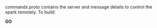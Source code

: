 commands.proto contains the server and message details to control the spark remotely. To build:

**GO**
``` protoc -I=./ --go_out=plugins=grpc:./ ./commands.proto